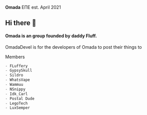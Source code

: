 **Omada** ΕΠΕ est. April 2021

## Hi there 👋

#### Omada is an group founded by daddy Fluff.
OmadaDevel is for the developers of Omada to post their things to


Members
```d
- FLuffery
- GypsySkull
- Sildro
- WhatsVape
- Wammuu
- NSnippy
- Idk_Carl
- Postal Dude
- LegoTech
- LuxSemper
```

<!--
OmadaDevel is for the developers of Omada to post their things to

current projects

omada site and the omada client
-->
